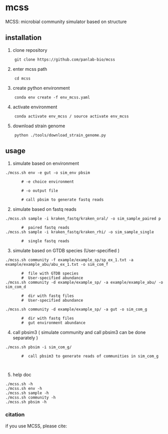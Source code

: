 # mcss
MCSS: microbial community simulator based on structure
## installation

1. clone repository
```
    git clone https://github.com/panlab-bio/mcss
```

2.  enter mcss path
```
    cd mcss
```
3. create python environment
```
    conda env create -f env_mcss.yaml
```
    
4. activate environment
```
    conda activate env_mcss / source activate env_mcss
```
5. download strain genome
```
    python ./tools/download_strain_genome.py 
```
## usage

1. simulate based on environment

```
./mcss.sh env -e gut -o sim_env pbsim 
   
       # -e choice environment 
   
       # -o output file 
   
       # call pbsim to generate fastq reads
```
   
   
2. simulate based on fastq reads
```
./mcss.sh sample -i kraken_fastq/kraken_oral/ -o sim_sample_paired p 
   
       #  paired fastq reads
./mcss.sh sample -i kraken_fastq/kraken_rhi/ -o sim_sample_single
   
       #  single fastq reads
```
3. simulate based on GTDB species (User-specified )
```
./mcss.sh community -f example/example_sp/sp_ex_1.txt -a example/example_abu/abu_ex_1.txt -o sim_com_f 
   
       #  file with GTDB species
       #  User-specified abundance
./mcss.sh community -d example/example_sp/ -a example/example_abu/ -o sim_com_d
   
       #  dir with fastq files
       #  User-specified abundance
       
./mcss.sh community -d example/example_sp/ -a gut -o sim_com_g
   
       #  dir with fastq files
       #  gut environment abundance
```
4. call pbsim3 ( simulate community and call pbsim3 can be done separately )
```
./mcss.sh pbsim -i sim_com_g/
   
       #  call pbsim3 to generate reads of communities in sim_com_g
       
   
```
5. help doc
```
./mcss.sh -h
./mcss.sh env -h
./mcss.sh sample -h
./mcss.sh community -h
./mcss.sh pbsim -h

```

### citation
if you use MCSS, please cite:





